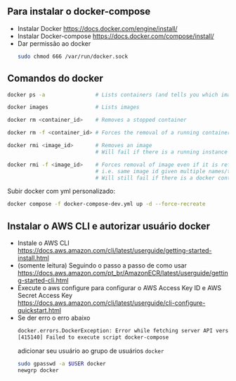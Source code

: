 ## Para instalar o docker-compose
* Instalar Docker https://docs.docker.com/engine/install/
* Instalar Docker-compose https://docs.docker.com/compose/install/
* Dar permissão ao docker
    ```bash
    sudo chmod 666 /var/run/docker.sock
    ```
## Comandos do docker
```bash
docker ps -a                # Lists containers (and tells you which images they are spun from)

docker images               # Lists images 

docker rm <container_id>    # Removes a stopped container

docker rm -f <container_id> # Forces the removal of a running container (uses SIGKILL)

docker rmi <image_id>       # Removes an image 
                            # Will fail if there is a running instance of that image i.e. container

docker rmi -f <image_id>    # Forces removal of image even if it is referenced in multiple repositories, 
                            # i.e. same image id given multiple names/tags 
                            # Will still fail if there is a docker container referencing image
```

Subir docker com yml personalizado:
```bash
docker compose -f docker-compose-dev.yml up -d --force-recreate
```

## Instalar o AWS CLI e autorizar usuário docker
* Instale o AWS CLI
    https://docs.aws.amazon.com/cli/latest/userguide/getting-started-install.html
* (somente leitura) Seguindo o passo a passo de como usar
    https://docs.aws.amazon.com/pt_br/AmazonECR/latest/userguide/getting-started-cli.html
* Execute o aws configure para configurar o AWS Access Key ID e AWS Secret Access Key
    https://docs.aws.amazon.com/cli/latest/userguide/cli-configure-quickstart.html
* Se der erro o erro abaixo
    ```bash
    docker.errors.DockerException: Error while fetching server API version: ('Connection aborted.', PermissionError(13, 'Permission denied'))
    [415140] Failed to execute script docker-compose
    ```
    adicionar seu usuário ao grupo de usuários `docker`
    ```bash
    sudo gpasswd -a $USER docker
    newgrp docker
    ```
